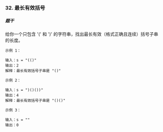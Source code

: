 

### 32. 最长有效括号

##### 题干

给你一个只包含 '(' 和 ')' 的字符串，找出最长有效（格式正确且连续）括号子串的长度。

`示例 1：`

```text
输入：s = "(()"
输出：2
解释：最长有效括号子串是 "()"
```

`示例 2：`

```text
输入：s = ")()())"
输出：4
解释：最长有效括号子串是 "()()"
```

`示例 3：`

```text
输入：s = ""
输出：0
```




